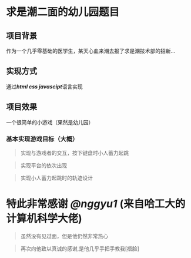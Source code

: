 # 求是潮二面的幼儿园题目


## 项目背景
  作为一个几乎零基础的医学生，某天心血来潮去报了求是潮技术部的招新...
  
## 实现方式
通过***html css javascipt***语言实现

## 项目效果
一个很简单的小游戏（果然是幼儿园）
### 基本实现游戏目标（大概）
>实现与游戏者的交互，按下键盘时小人蓄力起跳

>实现平台的依次出现

>实现小人蓄力起跳时的轨迹设计
 
# 特此非常感谢 ***@nggyu1*** (来自哈工大的计算机科学大佬)
>虽然没有见过面，但是他仍然非常热心

>再次向他致以真诚的感谢,是他几乎手把手教我[捂脸]
